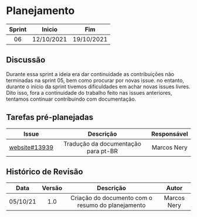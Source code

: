 # Planejamento 
|Sprint|Inicio|Fim|
|:--:|:--:|:--:|
|06|12/10/2021|19/10/2021|
## Discussão
Durante essa sprint a ideia era dar continuidade as contribuições não terminadas na sprint 05, bem como procurar por novas issue.
no entanto, durante o inicio da sprint tivemos dificuldades em achar novas issues livres. Dito isso, fora a continuidade do trabalho
feito nas issues anteriores, tentamos continuar contribuindo com documentação.

## Tarefas pré-planejadas 

|Issue|Descrição|Responsável|
|:--:|:--:|:--:|
|[website#13939](https://github.com/kubernetes/website/issues/13939)|Tradução da documentação para pt-BR|Marcos Nery|

## Histórico de Revisão
|Data|Versão|Descrição|Autor|
|:--:|:--:|:--:|:--:|
|05/10/21|1.0|Criação do documento com o resumo do planejamento|Marcos Nery|
